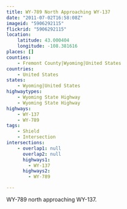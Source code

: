 ```yaml
---
title: WY-789 North Approaching WY-137
date: "2011-07-02T16:58:08Z"
imageid: "5906292115"
flickrid: "5906292115"
location:
    latitude: 43.000404
    longitude: -108.381616
places: []
counties:
    - Fremont County|Wyoming|United States
countries:
    - United States
states:
    - Wyoming|United States
highwaytypes:
    - Wyoming State Highway
    - Wyoming State Highway
highways:
    - WY-137
    - WY-789
tags:
    - Shield
    - Intersection
intersections:
    - overlap1: null
      overlap2: null
      highways1:
        - WY-137
      highways2:
        - WY-789

---
```

WY-789 north approaching WY-137.